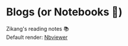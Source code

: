 # Blogs (or Notebooks 🤷‍️)  
Zikang's reading notes 📚  
Default render: [Nbviewer](https://nbviewer.jupyter.org/github/ZikangXiong/blogs/tree/main/)  


